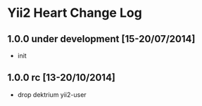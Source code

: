 Yii2 Heart Change Log
==========================

1.0.0 under development [15-20/07/2014]
--------------------------
- init

1.0.0 rc [13-20/10/2014]
--------------------------
- drop dektrium yii2-user